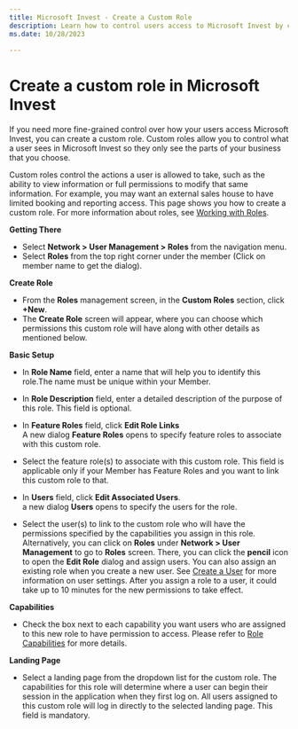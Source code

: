 ```yaml
---
title: Microsoft Invest - Create a Custom Role
description: Learn how to control users access to Microsoft Invest by creating a custom role.
ms.date: 10/28/2023
 
---
```


# Create a custom role in Microsoft Invest

If you need more fine-grained control over how your users access
Microsoft Invest, you can create a custom role.
Custom roles allow you to control what a user sees in
Microsoft Invest so they only see the parts of your
business that you choose.

Custom roles control the actions a user is allowed to take, such as the
ability to view information or full permissions to modify that same
information. For example, you may want an external sales house to have
limited booking and reporting access. This page shows you how to create
a custom role. For more information about roles, see [Working
with Roles](working-with-roles.md).

**Getting There**

-  Select **Network \> User Management \> Roles** from the navigation menu. 
-  Select **Roles** from the top right corner
  under the member (Click on member name to get the dialog).
  
**Create Role**

- From the **Roles** management screen, in the
  **Custom Roles** section, click
   **+New**.
- The **Create Role** screen will appear, where you can choose which permissions this custom role will have along with other details as mentioned below.

**Basic Setup**

- In **Role Name** field, enter a name that will
  help you to identify this role.The name must be unique within your
  Member.
- In **Role Description** field, enter a detailed
  description of the purpose of this role. This field is
  optional.
- In **Feature Roles** field, click
  **Edit Role Links** <br>
    A new dialog **Feature Roles** opens
  to specify feature roles to associate with this custom role.

- Select the feature role(s) to associate with this
  custom role. This field is applicable only if your
  Member has Feature Roles and you want to link
  this custom role to that.
- In **Users** field, click
  **Edit Associated Users**.<br>
  a new dialog **Users** opens to
  specify the users for the role.

- Select the user(s) to link to the custom role who
  will have the permissions specified by the capabilities you assign in
  this role. Alternatively, you can click on
  **Roles** under **Network \> User Management** to go to
  **Roles** screen. There, you can
  click the **pencil** icon to open the
  **Edit Role** dialog and assign
  users. You can also assign an existing role when you create a new
  user. See [Create a User](create-a-user.md) for more information on user settings.
  After you assign a role to a user, it could take up to 10 minutes for
  the new permissions to take effect.

**Capabilities**

- Check the box next to each capability you want
  users who are assigned to this new role to have permission to access.
  Please refer to [Role Capabilities](role-capabilities.md) for more details.

**Landing Page**

- Select a landing page from the dropdown list for
  the custom role. The capabilities for this role will determine where a
  user can begin their session in the application when they first log
  on. All users assigned to this custom role will log in directly to the
  selected landing page. This field is mandatory. 

